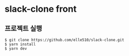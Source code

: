 # slack-clone front

## 프로젝트 실행

```shell
$ git clone https://github.com/elle510/slack-clone.git
$ yarn install
$ yarn dev
```
